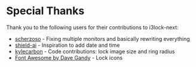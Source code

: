 # Special Thanks

Thank you to the following users for their contributions to i3lock-next:
- [scherzoso](https://github.com/scherzoso) - Fixing multiple monitors and basically rewriting everything
- [shield-ai](https://github.com/shield-ai) - Inspiration to add date and time
- [kylecarbon](https://github.com/kylecarbon) - Code contributions: lock image size and ring radius
- [Font Awesome by Dave Gandy](http://fortawesome.github.com/Font-Awesome) - Lock icons
